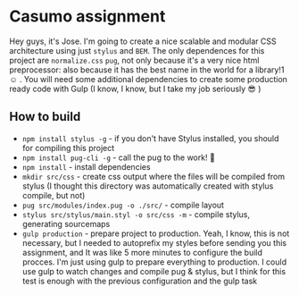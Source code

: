 # Casumo assignment

Hey guys, it's Jose. I'm going to create a nice scalable and modular CSS architecture using just `stylus` and `BEM`. The only dependences for this project are `normalize.css` `pug`, not only because it's a very nice html preprocessor: also because it has the best name in the world for a library!1 :relaxed: . You will need some additional dependencies to create some production ready code with Gulp (I know, I know, but I take my job seriously :sunglasses: )

## How to build
  - `npm install stylus -g` - if you don't have Stylus installed, you should for compiling this project
  - `npm install pug-cli -g` - call the pug to the work! :dog:
  - `npm install` - install dependencies
  - `mkdir src/css` - create css output where the files will be compiled from stylus (I thought this directory was automatically created with stylus compile, but not)
  - `pug src/modules/index.pug -o ./src/` - compile layout
  - `stylus src/stylus/main.styl -o src/css -m` - compile stylus, generating sourcemaps
  - `gulp production` - prepare project to production. Yeah, I know, this is not necessary, but I needed to autoprefix my styles before sending you this assignment, and It was like 5 more minutes to configure the build procces. I'm just using gulp to prepare everything to production. I could use gulp to watch changes and compile pug & stylus, but I think for this test is enough with the previous configuration and the gulp task
